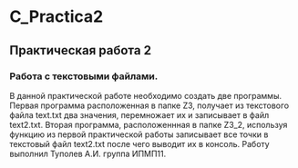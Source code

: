 # C_Practica2
## Практическая работа 2
### Работа с текстовыми файлами.
В данной практической работе необходимо создать две программы. Первая программа расположенная в папке Z3, получает из текстового файла text.txt два значения, перемножает их и записывает в файл text2.txt. Вторая программа, расположеннная в папке Z3_2, используя функцию из первой практической работы записывает все точки в текстовый файл text2.txt после чего выводит их в консоль. Работу выполнил Туполев А.И. группа ИПМП11.
